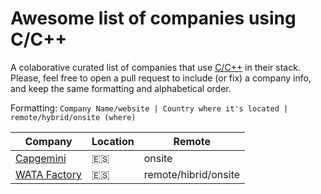 # Awesome list of companies using C/C++

A colaborative curated list of companies that use [C/C++](https://cppreference.es) in their stack.
Please, feel free to open a pull request to include (or fix) a company info, and keep the same formatting and alphabetical order.

Formatting:
```Company Name/website | Country where it's located | remote/hybrid/onsite (where)```

| Company | Location | Remote |
| ------ | ------ | ------ |
| [Capgemini](https://www.capgemini.com/careers/join-capgemini/job-search) | 🇪🇸 | onsite |
| [WATA Factory](https://wata.es/career) | 🇪🇸 | remote/hibrid/onsite |
